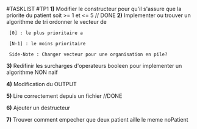    #TASKLIST
   #TP1
   **1)** Modifier le constructeur pour qu'il s'assure que la priorite du patient soit >= 1 et <= 5 // DONE
   **2)** Implementer ou trouver un algorithme de tri ordonner le vecteur de

     [0] : le plus prioritaire a

     [N-1] : le moins prioritaire

     Side-Note : Changer vecteur pour une organisation en pile?

   **3)** Redifinir les surcharges d'operateurs booleen pour implementer un algorithme NON naif

   **4)** Modification du OUTPUT

   **5)** Lire correctement depuis un fichier //DONE

   **6)** Ajouter un destructeur

   **7)** Trouver comment empecher que deux patient aille le meme noPatient
   
